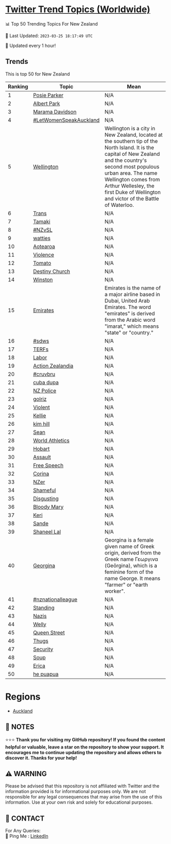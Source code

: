 [Twitter Trend Topics (Worldwide)](https://github.com/ErcinDedeoglu/Twitter-Trend-Topics)
==========


📊 Top 50 Trending Topics For New Zealand

📆 Last Updated: `2023-03-25 18:17:49 UTC`

🔧 Updated every 1 hour!


## Trends

This is top 50 for New Zealand

| Ranking | Topic | Mean |
| ------- | ------------ | ------------ |
| 1 | [Posie Parker](http://twitter.com/search?q=Posie+Parker) | N/A |
| 2 | [Albert Park](http://twitter.com/search?q=Albert+Park) | N/A |
| 3 | [Marama Davidson](http://twitter.com/search?q=Marama+Davidson) | N/A |
| 4 | [#LetWomenSpeakAuckland](http://twitter.com/search?q=%23LetWomenSpeakAuckland) | N/A |
| 5 | [Wellington](http://twitter.com/search?q=Wellington) | Wellington is a city in New Zealand, located at the southern tip of the North Island. It is the capital of New Zealand and the country's second most populous urban area. The name Wellington comes from Arthur Wellesley, the first Duke of Wellington and victor of the Battle of Waterloo. |
| 6 | [Trans](http://twitter.com/search?q=Trans) | N/A |
| 7 | [Tamaki](http://twitter.com/search?q=Tamaki) | N/A |
| 8 | [#NZvSL](http://twitter.com/search?q=%23NZvSL) | N/A |
| 9 | [watties](http://twitter.com/search?q=watties) | N/A |
| 10 | [Aotearoa](http://twitter.com/search?q=Aotearoa) | N/A |
| 11 | [Violence](http://twitter.com/search?q=Violence) | N/A |
| 12 | [Tomato](http://twitter.com/search?q=Tomato) | N/A |
| 13 | [Destiny Church](http://twitter.com/search?q=Destiny+Church) | N/A |
| 14 | [Winston](http://twitter.com/search?q=Winston) | N/A |
| 15 | [Emirates](http://twitter.com/search?q=Emirates) | Emirates is the name of a major airline based in Dubai, United Arab Emirates. The word "emirates" is derived from the Arabic word "imarat," which means "state" or "country." |
| 16 | [#sdws](http://twitter.com/search?q=%23sdws) | N/A |
| 17 | [TERFs](http://twitter.com/search?q=TERFs) | N/A |
| 18 | [Labor](http://twitter.com/search?q=Labor) | N/A |
| 19 | [Action Zealandia](http://twitter.com/search?q=Action+Zealandia) | N/A |
| 20 | [#cruvbru](http://twitter.com/search?q=%23cruvbru) | N/A |
| 21 | [cuba dupa](http://twitter.com/search?q=cuba+dupa) | N/A |
| 22 | [NZ Police](http://twitter.com/search?q=NZ+Police) | N/A |
| 23 | [golriz](http://twitter.com/search?q=golriz) | N/A |
| 24 | [Violent](http://twitter.com/search?q=Violent) | N/A |
| 25 | [Kellie](http://twitter.com/search?q=Kellie) | N/A |
| 26 | [kim hill](http://twitter.com/search?q=kim+hill) | N/A |
| 27 | [Sean](http://twitter.com/search?q=Sean) | N/A |
| 28 | [World Athletics](http://twitter.com/search?q=World+Athletics) | N/A |
| 29 | [Hobart](http://twitter.com/search?q=Hobart) | N/A |
| 30 | [Assault](http://twitter.com/search?q=Assault) | N/A |
| 31 | [Free Speech](http://twitter.com/search?q=Free+Speech) | N/A |
| 32 | [Corina](http://twitter.com/search?q=Corina) | N/A |
| 33 | [NZer](http://twitter.com/search?q=NZer) | N/A |
| 34 | [Shameful](http://twitter.com/search?q=Shameful) | N/A |
| 35 | [Disgusting](http://twitter.com/search?q=Disgusting) | N/A |
| 36 | [Bloody Mary](http://twitter.com/search?q=Bloody+Mary) | N/A |
| 37 | [Keri](http://twitter.com/search?q=Keri) | N/A |
| 38 | [Sande](http://twitter.com/search?q=Sande) | N/A |
| 39 | [Shaneel Lal](http://twitter.com/search?q=Shaneel+Lal) | N/A |
| 40 | [Georgina](http://twitter.com/search?q=Georgina) | Georgina is a female given name of Greek origin, derived from the Greek name Γεωργινα (Geōrgina), which is a feminine form of the name George. It means "farmer" or "earth worker". |
| 41 | [#nznationalleague](http://twitter.com/search?q=%23nznationalleague) | N/A |
| 42 | [Standing](http://twitter.com/search?q=Standing) | N/A |
| 43 | [Nazis](http://twitter.com/search?q=Nazis) | N/A |
| 44 | [Welly](http://twitter.com/search?q=Welly) | N/A |
| 45 | [Queen Street](http://twitter.com/search?q=Queen+Street) | N/A |
| 46 | [Thugs](http://twitter.com/search?q=Thugs) | N/A |
| 47 | [Security](http://twitter.com/search?q=Security) | N/A |
| 48 | [Soup](http://twitter.com/search?q=Soup) | N/A |
| 49 | [Erica](http://twitter.com/search?q=Erica) | N/A |
| 50 | [he puapua](http://twitter.com/search?q=he+puapua) | N/A |



# Regions

* [Auckland](</New Zealand/Auckland.md>)



## 📝 NOTES

⭐⭐⭐ **Thank you for visiting my GitHub repository! If you found the content helpful or valuable, leave a star on the repository to show your support. It encourages me to continue updating the repository and allows others to discover it. Thanks for your help!**


## ⚠️ WARNING

Please be advised that this repository is not affiliated with Twitter and the information provided is for informational purposes only. We are not responsible for any legal consequences that may arise from the use of this information. Use at your own risk and solely for educational purposes.


## 📨 CONTACT

 For Any Queries:  
            🏓 Ping Me : [LinkedIn](https://www.linkedin.com/in/ercindedeoglu/)
